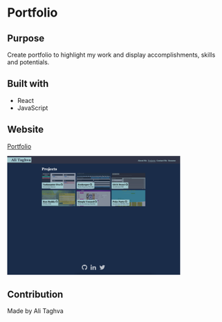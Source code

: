 # Portfolio

## Purpose
Create portfolio to highlight my work and display accomplishments, skills and potentials.

## Built with
* React
* JavaScript 

## Website
[Portfolio](https://a-taghva.github.io/react-portfolio/)

[<img src="./src/assets/images/react-portfolio.png" width="400px">](https://a-taghva.github.io/react-portfolio/)


## Contribution
Made by Ali Taghva
